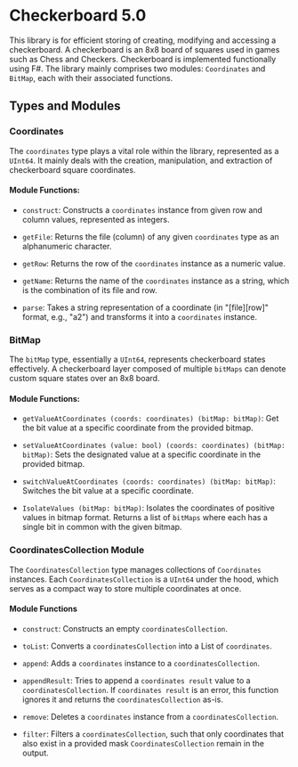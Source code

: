 # Checkerboard 5.0

This library is for efficient storing of creating, modifying and accessing a checkerboard. A checkerboard is an 8x8 board of squares used in games such as Chess and Checkers. Checkerboard is implemented functionally using F#. The library mainly comprises two modules: `Coordinates` and `BitMap`, each with their associated functions.

## Types and Modules

### Coordinates

The `coordinates` type plays a vital role within the library, represented as a `UInt64`. It mainly deals with the creation, manipulation, and extraction of checkerboard square coordinates.

#### Module Functions:

- `construct`: Constructs a `coordinates` instance from given row and column values, represented as integers.

- `getFile`: Returns the file (column) of any given `coordinates` type as an alphanumeric character.

- `getRow`: Returns the row of the `coordinates` instance as a numeric value.

- `getName`: Returns the name of the `coordinates` instance as a string, which is the combination of its file and row.
  
- `parse`: Takes a string representation of a coordinate (in "[file][row]" format, e.g., "a2") and transforms it into a `coordinates` instance.

### BitMap

The `bitMap` type, essentially a `UInt64`, represents checkerboard states effectively. A checkerboard layer composed of multiple `bitMaps` can denote custom square states over an 8x8 board.

#### Module Functions:

- `getValueAtCoordinates (coords: coordinates) (bitMap: bitMap)`: Get the bit value at a specific coordinate from the provided bitmap.

- `setValueAtCoordinates (value: bool) (coords: coordinates) (bitMap: bitMap)`: Sets the designated value at a specific coordinate in the provided bitmap.

- `switchValueAtCoordinates (coords: coordinates) (bitMap: bitMap)`: Switches the bit value at a specific coordinate.

- `IsolateValues (bitMap: bitMap)`: Isolates the coordinates of positive values in bitmap format. Returns a list of `bitMaps` where each has a single bit in common with the given bitmap.

### CoordinatesCollection Module

The `CoordinatesCollection` type manages collections of `Coordinates` instances. Each `CoordinatesCollection` is a `UInt64` under the hood, which serves as a compact way to store multiple coordinates at once.

#### Module Functions

- `construct`: Constructs an empty `coordinatesCollection`.

- `toList`: Converts a `coordinatesCollection` into a List of `coordinates`.

- `append`: Adds a `coordinates` instance to a `coordinatesCollection`.

- `appendResult`: Tries to append a `coordinates result` value to a `coordinatesCollection`. If `coordinates result` is an error, this function ignores it and returns the `coordinatesCollection` as-is.

- `remove`: Deletes a `coordinates` instance from a `coordinatesCollection`.

- `filter`: Filters a `coordinatesCollection`, such that only coordinates that also exist in a provided mask `CoordinatesCollection` remain in the output.

